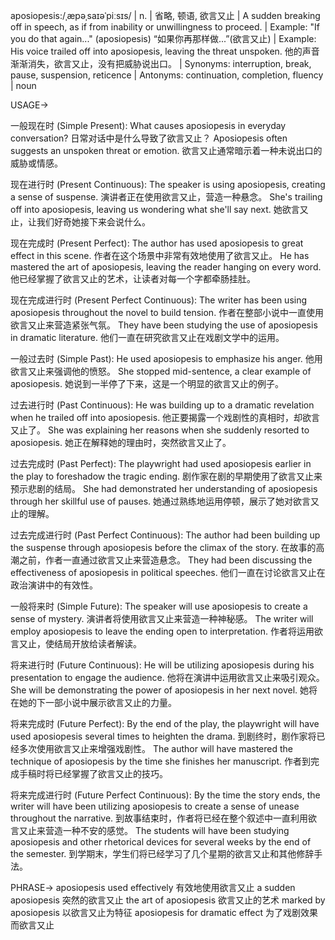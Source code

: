 aposiopesis:/ˌæpəˌsaɪəˈpiːsɪs/
| n. |  省略, 顿语,  欲言又止 | A sudden breaking off in speech, as if from inability or unwillingness to proceed.  |  Example: "If you do that again..." (aposiopesis)  “如果你再那样做...”(欲言又止) | Example:  His voice trailed off into aposiopesis, leaving the threat unspoken. 他的声音渐渐消失，欲言又止，没有把威胁说出口。 | Synonyms: interruption, break, pause, suspension, reticence | Antonyms: continuation, completion, fluency | noun


USAGE->

一般现在时 (Simple Present):
What causes aposiopesis in everyday conversation?  日常对话中是什么导致了欲言又止？
Aposiopesis often suggests an unspoken threat or emotion.  欲言又止通常暗示着一种未说出口的威胁或情感。

现在进行时 (Present Continuous):
The speaker is using aposiopesis, creating a sense of suspense. 演讲者正在使用欲言又止，营造一种悬念。
She's trailing off into aposiopesis, leaving us wondering what she'll say next.  她欲言又止，让我们好奇她接下来会说什么。


现在完成时 (Present Perfect):
The author has used aposiopesis to great effect in this scene. 作者在这个场景中非常有效地使用了欲言又止。
He has mastered the art of aposiopesis, leaving the reader hanging on every word. 他已经掌握了欲言又止的艺术，让读者对每一个字都牵肠挂肚。

现在完成进行时 (Present Perfect Continuous):
The writer has been using aposiopesis throughout the novel to build tension.  作者在整部小说中一直使用欲言又止来营造紧张气氛。
They have been studying the use of aposiopesis in dramatic literature.  他们一直在研究欲言又止在戏剧文学中的运用。


一般过去时 (Simple Past):
He used aposiopesis to emphasize his anger. 他用欲言又止来强调他的愤怒。
She stopped mid-sentence, a clear example of aposiopesis.  她说到一半停了下来，这是一个明显的欲言又止的例子。

过去进行时 (Past Continuous):
He was building up to a dramatic revelation when he trailed off into aposiopesis. 他正要揭露一个戏剧性的真相时，却欲言又止了。
She was explaining her reasons when she suddenly resorted to aposiopesis. 她正在解释她的理由时，突然欲言又止了。

过去完成时 (Past Perfect):
The playwright had used aposiopesis earlier in the play to foreshadow the tragic ending.  剧作家在剧的早期使用了欲言又止来预示悲剧的结局。
She had demonstrated her understanding of aposiopesis through her skillful use of pauses. 她通过熟练地运用停顿，展示了她对欲言又止的理解。


过去完成进行时 (Past Perfect Continuous):
The author had been building up the suspense through aposiopesis before the climax of the story.  在故事的高潮之前，作者一直通过欲言又止来营造悬念。
They had been discussing the effectiveness of aposiopesis in political speeches. 他们一直在讨论欲言又止在政治演讲中的有效性。


一般将来时 (Simple Future):
The speaker will use aposiopesis to create a sense of mystery. 演讲者将使用欲言又止来营造一种神秘感。
The writer will employ aposiopesis to leave the ending open to interpretation. 作者将运用欲言又止，使结局开放给读者解读。


将来进行时 (Future Continuous):
He will be utilizing aposiopesis during his presentation to engage the audience. 他将在演讲中运用欲言又止来吸引观众。
She will be demonstrating the power of aposiopesis in her next novel.  她将在她的下一部小说中展示欲言又止的力量。

将来完成时 (Future Perfect):
By the end of the play, the playwright will have used aposiopesis several times to heighten the drama.  到剧终时，剧作家将已经多次使用欲言又止来增强戏剧性。
The author will have mastered the technique of aposiopesis by the time she finishes her manuscript. 作者到完成手稿时将已经掌握了欲言又止的技巧。


将来完成进行时 (Future Perfect Continuous):
By the time the story ends, the writer will have been utilizing aposiopesis to create a sense of unease throughout the narrative.  到故事结束时，作者将已经在整个叙述中一直利用欲言又止来营造一种不安的感觉。
The students will have been studying aposiopesis and other rhetorical devices for several weeks by the end of the semester. 到学期末，学生们将已经学习了几个星期的欲言又止和其他修辞手法。



PHRASE->
aposiopesis used effectively  有效地使用欲言又止
a sudden aposiopesis  突然的欲言又止
the art of aposiopesis  欲言又止的艺术
marked by aposiopesis  以欲言又止为特征
aposiopesis for dramatic effect  为了戏剧效果而欲言又止
